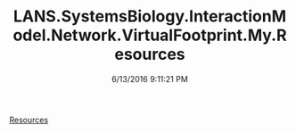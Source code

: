 ﻿---
title: LANS.SystemsBiology.InteractionModel.Network.VirtualFootprint.My.Resources
date: 6/13/2016 9:11:21 PM
---

[Resources](T-LANS.SystemsBiology.InteractionModel.Network.VirtualFootprint.My.Resources.Resources.html)
